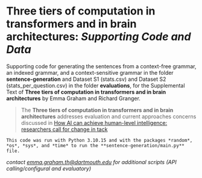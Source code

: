# Three tiers of computation in transformers and in brain architectures: *Supporting Code and Data*


Supporting code for generating the sentences from a context-free grammar, an indexed grammar, and a context-sensitive grammar in the folder **sentence-generation** and Dataset S1 (stats.csv) and Dataset S2 (stats_per_question.csv) in the folder **evaluations**, for the Supplemental Text of **Three tiers of computation in transformers and in brain architectures** by Emma Graham and Richard Granger.


> The **Three tiers of computation in transformers and in brain architectures** addresses evaluation and current approaches concerns discussed in [How AI can achieve human-level intelligence: researchers call for change in tack](https://www.nature.com/articles/d41586-025-00649-4?utm_source=Live+Audience&utm_campaign=865f0cafd4-nature-briefing-daily-20250305&utm_medium=email&utm_term=0_b27a691814-865f0cafd4-49902692)



```
This code was run with Python 3.10.15 and with the packages *random*, *os*, *sys*, and *time* to run the **sentence-generation/main.py** file.
```



*contact emma.graham.th@dartmouth.edu for additional scripts (API calling/configural and evaluatory)*
